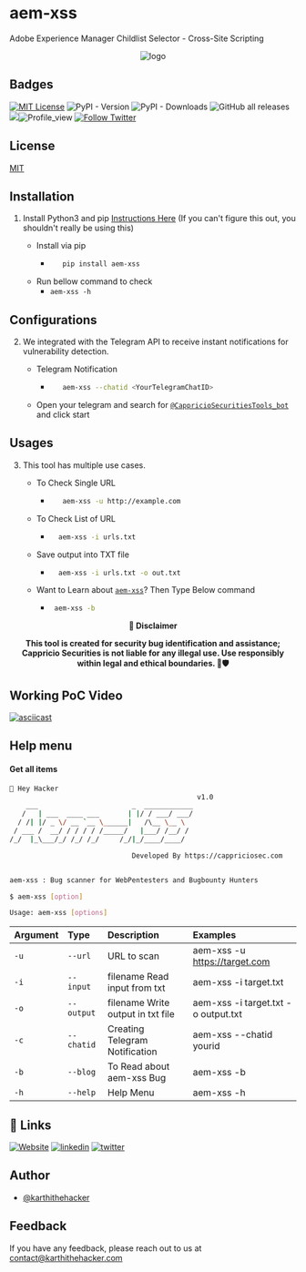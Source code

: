 # aem-xss
Adobe Experience Manager Childlist Selector - Cross-Site Scripting
<div align="center">
  <img src="https://blogs.cappriciosec.com/uploaders/aem-xss.png" alt="logo">
</div>


## Badges



[![MIT License](https://img.shields.io/badge/License-MIT-green.svg)](https://choosealicense.com/licenses/mit/)
![PyPI - Version](https://img.shields.io/pypi/v/aem-xss)
![PyPI - Downloads](https://img.shields.io/pypi/dm/aem-xss)
![GitHub all releases](https://img.shields.io/github/downloads/Cappricio-Securities/aem-xss)
<a href="https://github.com/Cappricio-Securities/CVE-2023-27524/releases/"><img src="https://img.shields.io/github/release/Cappricio-Securities/aem-xss"></a>![Profile_view](https://komarev.com/ghpvc/?username=Cappricio-Securities&label=Profile%20views&color=0e75b6&style=flat)
[![Follow Twitter](https://img.shields.io/twitter/follow/cappricio_sec?style=social)](https://twitter.com/cappricio_sec)
<p align="center">

<p align="center">







## License

[MIT](https://choosealicense.com/licenses/mit/)



## Installation 

1. Install Python3 and pip [Instructions Here](https://www.python.org/downloads/) (If you can't figure this out, you shouldn't really be using this)

   - Install via pip
     - ```bash
          pip install aem-xss 
        ```
   - Run bellow command to check
     - `aem-xss -h`

## Configurations 
2. We integrated with the Telegram API to receive instant notifications for vulnerability detection.
   
   - Telegram Notification
     - ```bash
          aem-xss --chatid <YourTelegramChatID>
        ```
   - Open your telegram and search for [`@CappricioSecuritiesTools_bot`](https://web.telegram.org/k/#@CappricioSecuritiesTools_bot) and click start

## Usages 
3. This tool has multiple use cases.
   
   - To Check Single URL
     - ```bash
          aem-xss -u http://example.com 
        ```
   - To Check List of URL 
      - ```bash
          aem-xss -i urls.txt 
        ```
   - Save output into TXT file
      - ```bash
          aem-xss -i urls.txt -o out.txt
        ```
   - Want to Learn about [`aem-xss`](https://blogs.cappriciosec.com/cve/147/Understanding%20and%20Mitigating%20CVE-2023-27524%20in%20Apache%20Superset)? Then Type Below command
      - ```bash
         aem-xss -b
        ```
     
<p align="center">
  <b>🚨 Disclaimer</b>
  
</p>
<p align="center">
<b>This tool is created for security bug identification and assistance; Cappricio Securities is not liable for any illegal use. 
  Use responsibly within legal and ethical boundaries. 🔐🛡️</b></p>


## Working PoC Video

[![asciicast](https://blogs.cappriciosec.com/uploaders/Screenshot%202024-05-19%20at%204.06.05%20PM.png)](https://asciinema.org/a/4nmo0aZz23UBwjCGZaYzWFq9k)




## Help menu

#### Get all items

```bash
👋 Hey Hacker
                                              v1.0
    ___                       _  ____________
   /   | ___  ____ ___       | |/ / ___/ ___/
  / /| |/ _ \/ __ `__ \______|   /\__ \__ \
 / ___ /  __/ / / / / /_____/   |___/ /__/ /
/_/  |_\___/_/ /_/ /_/     /_/|_/____/____/

                              Developed By https://cappriciosec.com


aem-xss : Bug scanner for WebPentesters and Bugbounty Hunters

$ aem-xss [option]

Usage: aem-xss [options]
```


| Argument | Type     | Description                | Examples |
| :-------- | :------- | :------------------------- | :------------------------- |
| `-u` | `--url` | URL to scan | aem-xss -u https://target.com |
| `-i` | `--input` | filename Read input from txt  | aem-xss -i target.txt | 
| `-o` | `--output` | filename Write output in txt file | aem-xss -i target.txt -o output.txt |
| `-c` | `--chatid` | Creating Telegram Notification | aem-xss --chatid yourid |
| `-b` | `--blog` | To Read about aem-xss Bug | aem-xss -b |
| `-h` | `--help` | Help Menu | aem-xss -h |



## 🔗 Links
[![Website](https://img.shields.io/badge/my_portfolio-000?style=for-the-badge&logo=ko-fi&logoColor=white)](https://cappriciosec.com/)
[![linkedin](https://img.shields.io/badge/linkedin-0A66C2?style=for-the-badge&logo=linkedin&logoColor=white)](https://www.linkedin.com/in/karthikeyan--v/)
[![twitter](https://img.shields.io/badge/twitter-1DA1F2?style=for-the-badge&logo=twitter&logoColor=white)](https://twitter.com/karthithehacker)



## Author

- [@karthithehacker](https://github.com/karthi-the-hacker/)



## Feedback

If you have any feedback, please reach out to us at contact@karthithehacker.com



